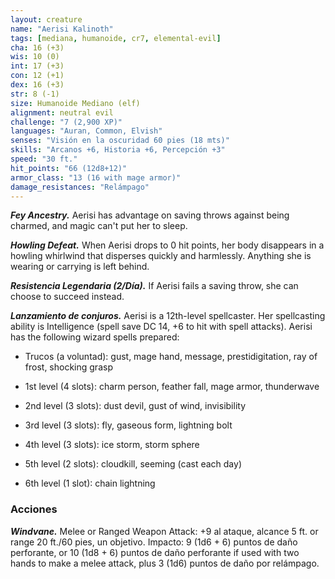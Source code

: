 ```yaml
---
layout: creature
name: "Aerisi Kalinoth"
tags: [mediana, humanoide, cr7, elemental-evil]
cha: 16 (+3)
wis: 10 (0)
int: 17 (+3)
con: 12 (+1)
dex: 16 (+3)
str: 8 (-1)
size: Humanoide Mediano (elf)
alignment: neutral evil
challenge: "7 (2,900 XP)"
languages: "Auran, Common, Elvish"
senses: "Visión en la oscuridad 60 pies (18 mts)"
skills: "Arcanos +6, Historia +6, Percepción +3"
speed: "30 ft."
hit_points: "66 (12d8+12)"
armor_class: "13 (16 with mage armor)"
damage_resistances: "Relámpago"
---
```


***Fey Ancestry.*** Aerisi has advantage on saving throws against being charmed, and magic can't put her to sleep.

***Howling Defeat.*** When Aerisi drops to 0 hit points, her body disappears in a howling whirlwind that disperses quickly and harmlessly. Anything she is wearing or carrying is left behind.

***Resistencia Legendaria (2/Día).*** If Aerisi fails a saving throw, she can choose to succeed instead.

***Lanzamiento de conjuros.*** Aerisi is a 12th-level spellcaster. Her spellcasting ability is Intelligence (spell save DC 14, +6 to hit with spell attacks). Aerisi has the following wizard spells prepared:

* Trucos (a voluntad): gust, mage hand, message, prestidigitation, ray of frost, shocking grasp

* 1st level (4 slots): charm person, feather fall, mage armor, thunderwave

* 2nd level (3 slots): dust devil, gust of wind, invisibility

* 3rd level (3 slots): fly, gaseous form, lightning bolt

* 4th level (3 slots): ice storm, storm sphere

* 5th level (2 slots): cloudkill, seeming (cast each day)

* 6th level (1 slot): chain lightning

### Acciones

***Windvane.*** Melee or Ranged Weapon Attack: +9 al ataque, alcance 5 ft. or range 20 ft./60 pies, un objetivo. Impacto: 9 (1d6 + 6) puntos de daño perforante, or 10 (1d8 + 6) puntos de daño perforante if used with two hands to make a melee attack, plus 3 (1d6) puntos de daño por relámpago.
